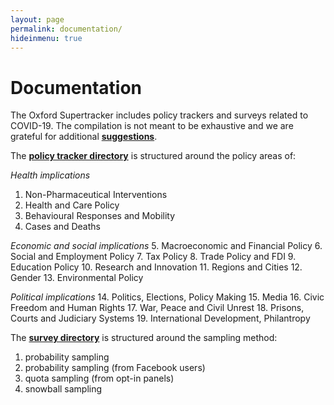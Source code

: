 ```yaml
---
layout: page
permalink: documentation/
hideinmenu: true
---
```


# Documentation

The Oxford Supertracker includes policy trackers and surveys related to COVID-19. The compilation is not meant to be exhaustive and we are grateful for additional **[suggestions](../submit-a-tracker/)**.

The **[policy tracker directory](../policy-trackers/)** is structured around the policy areas of:

*Health implications*
1. Non-Pharmaceutical Interventions
2. Health and Care Policy
3. Behavioural Responses and Mobility
4. Cases and Deaths

*Economic and social implications*
5. Macroeconomic and Financial Policy
6. Social and Employment Policy
7. Tax Policy
8. Trade Policy and FDI
9. Education Policy
10. Research and Innovation
11. Regions and Cities
12. Gender
13. Environmental Policy

*Political implications*
14. Politics, Elections, Policy Making
15. Media
16. Civic Freedom and Human Rights
17. War, Peace and Civil Unrest
18. Prisons, Courts and Judiciary Systems
19. International Development, Philantropy

The **[survey directory](../surveys/)** is structured around the sampling method:

1. probability sampling	
2. probability sampling (from Facebook users)
3. quota sampling	(from opt-in panels)
4. snowball sampling
